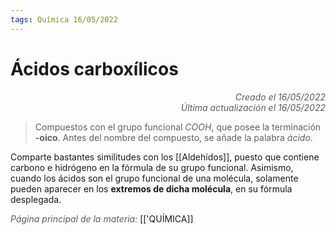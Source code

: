 ```yaml
---
tags: Química 16/05/2022
---
```


# Ácidos carboxílicos
<div style="text-align: right; opacity: 0.7; font-style: italic;">Creado el 16/05/2022</div>
<div style="text-align: right; opacity: 0.7; font-style: italic;">Última actualización el 16/05/2022</div>

> Compuestos con el grupo funcional $COOH$, que posee la terminación **-oico**. Antes del nombre del compuesto, se añade la palabra *ácido*.

Comparte bastantes similitudes con los [[Aldehídos]], puesto que contiene carbono e hidrógeno en la fórmula de su grupo funcional. Asimismo, cuando los ácidos son el grupo funcional de una molécula, solamente pueden aparecer en los **extremos de dicha molécula**, en su fórmula desplegada.



<span style="opacity: 0.7; font-style: italic;">Página principal de la materia:</span> [['QUÍMICA]]